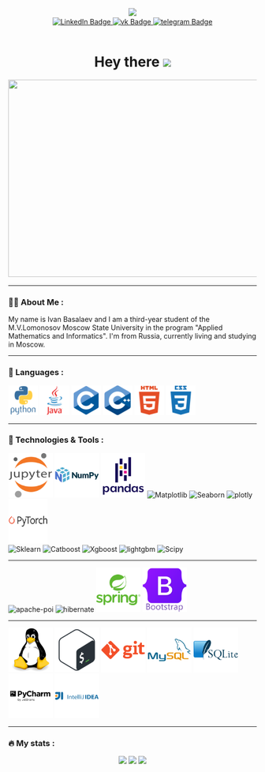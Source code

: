 <div id="header" align="center">
  <img src="https://media.giphy.com/media/v1.Y2lkPTc5MGI3NjExZGRjMDNkMWYwYTJjMGJkNmY4Y2ExY2QxZWNhZGYyNjhkZWJiZjVmOSZjdD1n/CVtNe84hhYF9u/giphy.gif" width="300"/>
  <div id="badges">
    <a href="https://www.linkedin.com/in/basalegend/">
      <img src="https://img.shields.io/badge/LinkedIn-blue?style=for-the-badge&logo=linkedin&logoColor=white" alt="LinkedIn Badge"/>
    </a>
    <a href="vk.com/basalegend">
      <img src="https://img.shields.io/badge/vk-blue?style=for-the-badge&logo=vk&logoColor=white" alt="vk Badge"/>
    </a>
    <a href="tg.me/basalegend">
      <img src="https://img.shields.io/badge/telegram-blue?style=for-the-badge&logo=telegram&logoColor=white" alt="telegram Badge"/>
    </a>
  </div>
  <img src="https://komarev.com/ghpvc/?username=basalegned&style=flat-square&color=blue" alt=""/>
  <h1>
    Hey there
    <img src="https://media.giphy.com/media/hvRJCLFzcasrR4ia7z/giphy.gif" width="30px"/>
  </h1>
</div>
<div align="center">
  <img src="https://media.giphy.com/media/SWoSkN6DxTszqIKEqv/giphy.gif" width="600" height="400"/>
</div>

---

### 👨‍💻 About Me :

My name is Ivan Basalaev and I am a third-year student of the M.V.Lomonosov Moscow State University in the program "Applied Mathematics and Informatics". I'm from Russia, currently living and studying in Moscow.


---

### 🔨 Languages :
<div>
  <img src="https://github.com/devicons/devicon/blob/master/icons/python/python-original-wordmark.svg" title="Python" alt="Python" width="60" height="60"/>
  <img src="https://github.com/devicons/devicon/blob/master/icons/java/java-original-wordmark.svg" title="Java" alt="Java" width="60" height="60"/>
  <img src="https://github.com/devicons/devicon/blob/master/icons/c/c-original.svg" title="C" alt="C" width="60" height="60"/>
  <img src="https://github.com/devicons/devicon/blob/master/icons/cplusplus/cplusplus-original.svg" title="C++" alt="C++" width="60" height="60"/>
  <img src="https://github.com/devicons/devicon/blob/master/icons/html5/html5-plain-wordmark.svg" title="HTML" alt="HTML" width="60" height="60"/>
  <img src="https://github.com/devicons/devicon/blob/master/icons/css3/css3-plain-wordmark.svg" title="CSS" alt="CSS" width="60" height="60"/>
</div>

---

### 🔧 Technologies & Tools :
<div>
  <img src="https://github.com/devicons/devicon/blob/master/icons/jupyter/jupyter-original-wordmark.svg" title="jupyter" alt="jupyter" width="90" height="90"/>
  <img src="https://github.com/devicons/devicon/blob/master/icons/numpy/numpy-original-wordmark.svg" title="Numpy" alt="Numpy" width="90" height="90"/>
  <img src="https://github.com/devicons/devicon/blob/master/icons/pandas/pandas-original-wordmark.svg" title="Pandas" alt="Pandas" width="90" height="90"/>
  <img src="https://camo.githubusercontent.com/109927a15915074d15313889468aa9aa688de3b9e38cc4359a01f665d351114e/68747470733a2f2f6d6174706c6f746c69622e6f72672f5f7374617469632f6c6f676f322e737667" title="Matplotlib" alt="Matplotlib" width="90" height="90"/>
  <img src="https://raw.githubusercontent.com/mwaskom/seaborn/master/doc/_static/logo-wide-lightbg.svg" title="Seaborn" alt="Seaborn" width="90" height="90"/>
  <img src="https://upload.wikimedia.org/wikipedia/commons/thumb/8/8a/Plotly-logo.png/1200px-Plotly-logo.png" title="plotly" alt="plotly" width="240" height="90"/>
  <img src="https://github.com/devicons/devicon/blob/master/icons/pytorch/pytorch-original-wordmark.svg" title="pytorch" alt="pytorch" width="80" height="90"/>
</div>
<div>
   <img src="https://camo.githubusercontent.com/61c89cf0d8b3a8d729bd3cfee10a9cd7cd0f240c4f274ecfa91b4d5ea3831002/68747470733a2f2f75706c6f61642e77696b696d656469612e6f72672f77696b6970656469612f636f6d6d6f6e732f7468756d622f302f30352f5363696b69745f6c6561726e5f6c6f676f5f736d616c6c2e7376672f3130323470782d5363696b69745f6c6561726e5f6c6f676f5f736d616c6c2e7376672e706e67" title="Sklearn" alt="Sklearn" width="150" height="90"/>
  <img src="https://mljar.com/images/machine-learning/catboost.png" title="Catboost" alt="Catboost" width="150" height="90"/>
  <img src="https://upload.wikimedia.org/wikipedia/commons/6/69/XGBoost_logo.png" title="Xgboost" alt="Xgboost" width="150" height="90"/>
  <img src="https://repository-images.githubusercontent.com/64991887/dc855780-e34b-11ea-9ab8-e08ca33288b0" title="lightgbm" alt="lightgbm" width="150" height="90"/>
  <img src="https://www.fullstackpython.com/img/logos/scipy.png" title="Scipy" alt="Scipy" width="150" height="90"/>
</div>

---

<div>
  <img src="https://upload.wikimedia.org/wikipedia/commons/thumb/f/f2/Apache_POI_project_logo_%282018%29.svg/2560px-Apache_POI_project_logo_%282018%29.svg.png" title="apache-poi" alt="apache-poi" width="150" height="90"/>
  <img src="https://upload.wikimedia.org/wikipedia/commons/thumb/2/22/Hibernate_logo_a.png/1200px-Hibernate_logo_a.png" title="hibernate" alt="hibernate" width="140" height="80"/>
  <img src="https://github.com/devicons/devicon/blob/master/icons/spring/spring-original-wordmark.svg" title="spring" alt="spring" width="90" height="90"/>
  <img src="https://github.com/devicons/devicon/blob/master/icons/bootstrap/bootstrap-original-wordmark.svg" title="bootstrap" alt="bootstrap" width="90" height="90"/>
</div>

----

<div>
  <img src="https://github.com/devicons/devicon/blob/master/icons/linux/linux-original.svg" title="linux" alt="linux" width="90" height="90"/>
  <img src="https://github.com/devicons/devicon/blob/master/icons/bash/bash-original.svg" title="bash" alt="bash" width="90" height="90"/>
  <img src="https://github.com/devicons/devicon/blob/master/icons/git/git-plain-wordmark.svg" title="git" alt="git" width="90" height="90"/>
  <img src="https://github.com/devicons/devicon/blob/master/icons/mysql/mysql-original-wordmark.svg" title="mysql" alt="mysql" width="90" height="90"/>
  <img src="https://github.com/devicons/devicon/blob/master/icons/sqlite/sqlite-original-wordmark.svg" title="sqlite" alt="sqlite" width="90" height="90"/>
  <img src="https://github.com/devicons/devicon/blob/master/icons/pycharm/pycharm-original-wordmark.svg" title="pycharm" alt="pycharm" width="90" height="90"/>
  <img src="https://github.com/devicons/devicon/blob/master/icons/intellij/intellij-original-wordmark.svg" title="intellij" alt="intellij" width="90" height="90"/>
</div>

---

### :fire: My stats :
<div id="stat" align="center">
	<img src="https://github-profile-summary-cards.vercel.app/api/cards/profile-details?username=basalegend&theme=github_dark"/>
	<img src="https://github-profile-summary-cards.vercel.app/api/cards/most-commit-language?username=basalegend&theme=github_dark"/>
	<img src="https://github-profile-summary-cards.vercel.app/api/cards/stats?username=basalegend&theme=github_dark"/>
</div>
